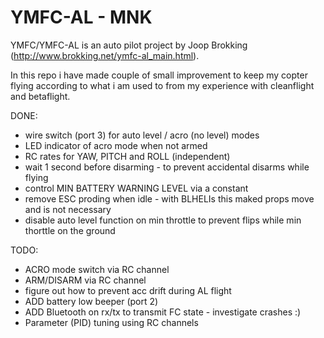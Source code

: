 # YMFC-AL - MNK


YMFC/YMFC-AL is an auto pilot project by Joop Brokking (http://www.brokking.net/ymfc-al_main.html).

In this repo i have made couple of small improvement to keep my copter flying according to what i am used to from my experience with cleanflight and betaflight.

DONE:

- wire switch (port 3) for auto level / acro (no level) modes
- LED indicator of acro mode when not armed
- RC rates for YAW, PITCH and ROLL (independent)
- wait 1 second before disarming - to prevent accidental disarms while flying
- control MIN BATTERY WARNING LEVEL via a constant
- remove ESC proding when idle - with BLHELIs this maked props move and is not necessary
- disable auto level function on min throttle to prevent flips while min thorttle on the ground 


TODO:

- ACRO mode switch via RC channel
- ARM/DISARM via RC channel
- figure out how to prevent acc drift during AL flight
- ADD battery low beeper (port 2)
- ADD Bluetooth on rx/tx to transmit FC state - investigate crashes :)
- Parameter (PID) tuning using RC channels

